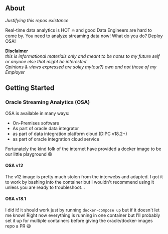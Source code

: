 ## About 
*Justifying this repos existance*

Real-time data analytics is HOT 🔥 and good Data Engineers are hard to come by. 
You need to analyze streaming data now! What do you do? Deploy OSA! 


**Disclaimer**   
*this is informational materials only and meant to be notes to my future self or anyone else that might be interested*   
*Opinions & views expressed are soley my(our?) own and not those of my Employer*

## Getting Started

### Oracle Streaming Analytics (OSA)
OSA is available in many ways:
- On-Premises software
- As part of oracle data integrator
- as part of data integration platform cloud (DIPC v18.2+)
- as part of oracle integration cloud service 

Fortunately the kind folk of the internet have provided a docker image to be our little playground :smiley:

#### OSA v12
The v12 image is pretty much stolen from the interwebs and adapted. 
I got it to work by bashing into the container but I wouldn't recommend using it unless you are ready to troubleshoot...

#### OSA v18.1 
I did it! it should work just by running `docker-compose up` but if it doesn't let me know!
Right now everything is running in one container but I'll probably set it up for multiple containers 
before giving the oracle/docker-images repo a PR :smiley: 

